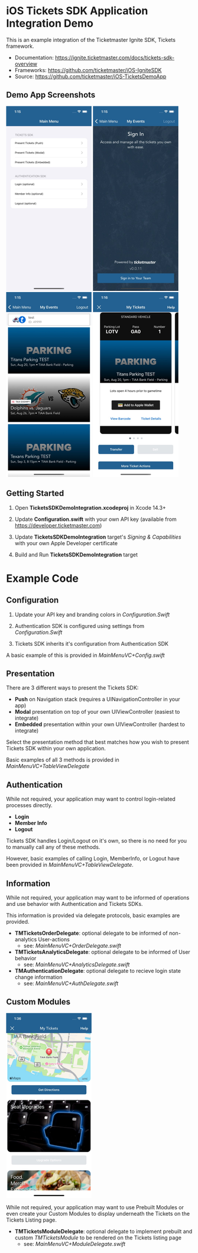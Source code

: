 # iOS Tickets SDK Application Integration Demo

This is an example integration of the Ticketmaster Ignite SDK, Tickets framework.

* Documentation: https://ignite.ticketmaster.com/docs/tickets-sdk-overview
* Frameworks: https://github.com/ticketmaster/iOS-IgniteSDK
* Source: https://github.com/ticketmaster/iOS-TicketsDemoApp

## Demo App Screenshots

<img src="Screenshots/MainMenu.jpg" alt="Main Menu" style="zoom:50%;" /> <img src="Screenshots/Login.jpg" alt="Login" style="zoom:50%;" /> <img src="Screenshots/Events.jpg" alt="Events Listing Page" style="zoom:50%;" /> <img src="Screenshots/Tickets.jpg" alt="Tickets Listing Page" style="zoom:50%;" />


## Getting Started

1. Open **TicketsSDKDemoIntegration.xcodeproj** in Xcode 14.3+

1. Update **Configuration.swift** with your own API key (available from https://developer.ticketmaster.com)

2. Update **TicketsSDKDemoIntegration** target's _Signing & Capabilities_ with your own Apple Developer certificate

3. Build and Run **TicketsSDKDemoIntegration** target


# Example Code

## Configuration

1. Update your API key and branding colors in _Configuration.Swift_

2. Authentication SDK is configured using settings from _Configuration.Swift_

3. Tickets SDK inherits it's configuration from Authentication SDK

A basic example of this is provided in _MainMenuVC+Config.swift_


## Presentation

There are 3 different ways to present the Tickets SDK:
* **Push** on Navigation stack (requires a UINavigationController in your app)
* **Modal** presentation on top of your own UIViewController (easiest to integrate)
* **Embedded** presentation within your own UIViewController (hardest to integrate)

Select the presentation method that best matches how you wish to present Tickets SDK within your own application.

Basic examples of all 3 methods is provided in _MainMenuVC+TableViewDelegate_


## Authentication

While not required, your application may want to control login-related processes directly.

* **Login**
* **Member Info**
* **Logout**

Tickets SDK handles Login/Logout on it's own, so there is no need for you to manually call any of these methods.

However, basic examples of calling Login, MemberInfo, or Logout have been provided in  _MainMenuVC+TableViewDelegate_.


## Information

While not required, your application may want to be informed of operations and use behavior with Authentication and Tickets SDKs.

This information is provided via delegate protocols, basic examples are provided.

* **TMTicketsOrderDelegate**: optional delegate to be informed of non-analytics User-actions
    - see: _MainMenuVC+OrderDelegate.swift_
* **TMTicketsAnalyticsDelegate**: optional delegate to be informed of User behavior
    - see: _MainMenuVC+AnalyticsDelegate.swift_
* **TMAuthenticationDelegate**: optional delegate to recieve login state change information
    - see: _MainMenuVC+AuthDelegate.swift_


## Custom Modules

<img src="Screenshots/Modules.jpg" alt="Custom Modules" style="zoom:50%;" />

While not required, your application may want to use Prebuilt Modules or even create your Custom Modules to display underneath the Tickets on the Tickets Listing page.

* **TMTicketsModuleDelegate**: optional delegate to implement prebuilt and custom _TMTicketsModule_ to be rendered on the Tickets listing page
    - see: _MainMenuVC+ModuleDelegate.swift_
